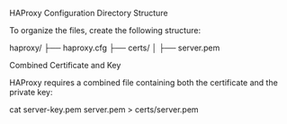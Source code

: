 HAProxy Configuration
Directory Structure

To organize the files, create the following structure:

haproxy/
├── haproxy.cfg
├── certs/
│   ├── server.pem

Combined Certificate and Key

HAProxy requires a combined file containing both the certificate and the private key:

cat server-key.pem server.pem > certs/server.pem

